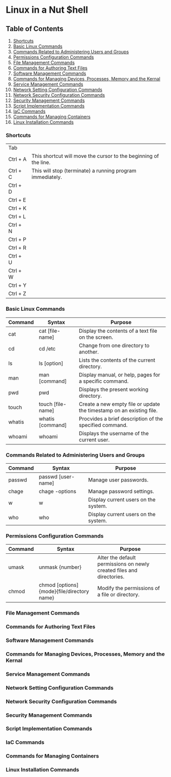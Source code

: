 # Linux in a Nut $hell
## Table of Contents
1.  [Shortcuts](https://github.com/iamroot-GitHub/Linux-in-a-Nut-Shell/blob/main/README.md#shortcuts)
2.  [Basic Linux Commands](https://github.com/iamroot-GitHub/Linux-in-a-Nut-Shell/blob/main/README.md#basic-linux-commands)
3.  [Commands Related to Administering Users and Groups](https://github.com/iamroot-GitHub/Linux-in-a-Nut-Shell/blob/main/README.md#commands-related-to-administering-users-and-groups)
4.  [Permissions Configuration Commands](https://github.com/iamroot-GitHub/Linux-in-a-Nut-Shell/blob/main/README.md#permissions-configuration-commands)
5.  [File Management Commands](https://github.com/iamroot-GitHub/Linux-in-a-Nut-Shell/blob/main/README.md#file-management-commands)
6.  [Commands for Authoring Text Files](https://github.com/iamroot-GitHub/Linux-in-a-Nut-Shell/blob/main/README.md#commands-for-authoring-text-files)
7.  [Software Management Commands](https://github.com/iamroot-GitHub/Linux-in-a-Nut-Shell/blob/main/README.md#software-management-commands)
8.  [Commands for Managing Devices, Processes, Memory and the Kernal](https://github.com/iamroot-GitHub/Linux-in-a-Nut-Shell/blob/main/README.md#commands-for-managing-devices-processes-memory-and-the-kernal)
9.  [Service Management Commands](https://github.com/iamroot-GitHub/Linux-in-a-Nut-Shell#service-management-commands)
10. [Network Setting Configuration Commands](https://github.com/iamroot-GitHub/Linux-in-a-Nut-Shell#network-setting-configuration-commands)
11. [Network Security Configuration Commands](https://github.com/iamroot-GitHub/Linux-in-a-Nut-Shell#network-security-configuration-commands)
12. [Security Management Commands](https://github.com/iamroot-GitHub/Linux-in-a-Nut-Shell#security-management-commands)
13. [Script Implementation Commands](https://github.com/iamroot-GitHub/Linux-in-a-Nut-Shell#script-implementation-commands)
14. [IaC Commands](https://github.com/iamroot-GitHub/Linux-in-a-Nut-Shell#iac-commands)
15. [Commands for Managing Containers](https://github.com/iamroot-GitHub/Linux-in-a-Nut-Shell#commands-for-managing-containers)
16. [Linux Installation Commands](https://github.com/iamroot-GitHub/Linux-in-a-Nut-Shell#linux-installation-commands)
### Shortcuts
|        |                                                                |
|--------|----------------------------------------------------------------|
|Tab     |                                                                |
|Ctrl + A|This shortcut will move the cursor to the beginning of the line.|
|Ctrl + C|This will stop (terminate) a running program immediately.       |
|Ctrl + D|                                                                | 
|Ctrl + E|                                                                | 
|Ctrl + K|                                                                | 
|Ctrl + L|                                                                |
|Ctrl + N|                                                                | 
|Ctrl + P|                                                                | 
|Ctrl + R|                                                                | 
|Ctrl + U|                                                                | 
|Ctrl + W|                                                                | 
|Ctrl + Y|                                                                | 
|Ctrl + Z|                                                                |
### Basic Linux Commands
|Command   |Syntax                                     |Purpose                                                              |
|----------|-------------------------------------------|---------------------------------------------------------------------|
|cat       |cat [file-name]                            |Display the contents of a text file on the screen.                   |
|cd        |cd /etc                                    |Change from one directory to another.                                |
|ls        |ls [option]                                |Lists the contents of the current directory.                         |
|man       |man [command]                              |Display manual, or help, pages for a specific command.               |
|pwd       |pwd                                        |Displays the present working directory.                              |
|touch     |touch [file-name]                          |Create a new empty file or update the timestamp on an existing file. |
|whatis    |whatis [command]                           |Procvides a brief description of the specified command.              |
|whoami    |whoami                                     |Displays the username of the current user.                           |
### Commands Related to Administering Users and Groups
|Command   |Syntax                                     |Purpose                                                              |
|----------|-------------------------------------------|---------------------------------------------------------------------|
|passwd    |passwd [user-name]                         |Manage user passwords.                                               |
|chage     |chage -options                             |Manage password settings.                                            |
|w         |w                                          |Display current users on the system.                                 |
|who       |who                                        |Display current users on the system.                                 |
### Permissions Configuration Commands
|Command   |Syntax                                     |Purpose                                                              |
|----------|-------------------------------------------|---------------------------------------------------------------------|
|umask     |unmask {number}                            |Alter the default permissions on newly created files and directories.|
|chmod     |chmod [options] {mode}{file/directory name}|Modify the permissions of a file or directory.                       |
### File Management Commands
### Commands for Authoring Text Files
### Software Management Commands
### Commands for Managing Devices, Processes, Memory and the Kernal
### Service Management Commands
### Network Setting Configuration Commands
### Network Security Configuration Commands
### Security Management Commands
### Script Implementation Commands
### IaC Commands
### Commands for Managing Containers
### Linux Installation Commands
